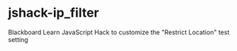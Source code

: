 # jshack-ip_filter
Blackboard Learn JavaScript Hack to customize the "Restrict Location" test setting
